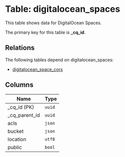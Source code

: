 # Table: digitalocean_spaces

This table shows data for DigitalOcean Spaces.

The primary key for this table is **_cq_id**.

## Relations

The following tables depend on digitalocean_spaces:
  - [digitalocean_space_cors](digitalocean_space_cors)

## Columns

| Name          | Type          |
| ------------- | ------------- |
|_cq_id (PK)|`uuid`|
|_cq_parent_id|`uuid`|
|acls|`json`|
|bucket|`json`|
|location|`utf8`|
|public|`bool`|
